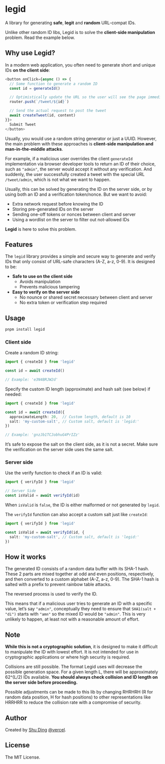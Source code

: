 # legid

A library for generating __safe__, __legit__ and __random__ URL-compat IDs.

Unlike other random ID libs, Legid is to solve the __client-side manipulation__ problem. Read the example below.

## Why use Legid?

In a modern web application, you often need to generate short and unique IDs
__on the client side__:

```typescript
<button onClick={async () => {
  // Some function to generate a random ID
  const id = generateId()

  // Optimistically update the URL so the user will see the page immediately
  router.push(`/tweet/${id}`)

  // Send the actual request to post the tweet
  await createTweet(id, content)
}}>
  Submit Tweet
</button>
```

Usually, you would use a random string generator or just a UUID. However, the
main problem with these approaches is __client-side manipulation and man-in-the-middle
attacks__.

For example, if a malicious user overrides the client `generateId` implementation
via browser developer tools to return an ID of their choice, such as `"admin"`, the server
would accept it without any verification. And suddenly, the user successfully created a tweet
with the special URL `/tweet/admin`, which is not what we want to happen.

Usually, this can be solved by generating the ID on the server side, or by using
both an ID and a verification token/nonce. But we want to avoid:

- Extra network request before knowing the ID
- Storing pre-generated IDs on the server
- Sending one-off tokens or nonces between client and server
- Using a wordlist on the server to filter out not-allowed IDs

__Legid__ is here to solve this problem.

## Features

The `legid` library provides a simple and secure way to generate and verify IDs that
only consist of URL-safe characters (A-Z, a-z, 0-9). It is designed to be:

- **Safe to use on the client side**
  - Avoids manipulation
  - Prevents malicious tampering
- **Easy to verify on the server side**
  - No nounce or shared secret necessary between client and server
  - No extra token or verification step required

## Usage

```bash
pnpm install legid
```

### Client side

Create a random ID string:

```typescript
import { createId } from 'legid'

const id = await createId()

// Example: 'e3N4BRJW2d'
```

Specify the custom ID length (approximate) and hash salt (see below) if needed:

```typescript
import { createId } from 'legid'

const id = await createId({
  approximateLength: 20,  // Custom length, default is 10
  salt: 'my-custom-salt', // Custom salt, default is 'legid:'
})

// Example: 'gnzJb1TCJobhuG4PrIZz'
```

It’s safe to expose the salt on the client side, as it is not a secret. Make
sure the verification on the server side uses the same salt.

### Server side

Use the verify function to check if an ID is valid:

```typescript
import { verifyId } from 'legid'

// Server Side
const isValid = await verifyId(id)
```

When `isValid` is `false`, the ID is either malformed or not generated by `legid`.

The `verifyId` function can also accept a custom salt just like `createId`:

```typescript
import { verifyId } from 'legid'

const isValid = await verifyId(id, {
  salt: 'my-custom-salt', // Custom salt, default is 'legid:'
})
```

## How it works

The generated ID consists of a random data buffer with its SHA-1 hash. These 2 parts
are mixed together at odd and even positions, respectively, and then converted to a custom
alphabet (A-Z, a-z, 0-9). The SHA-1 hash is salted with a prefix to prevent rainbow table attacks.

The reversed process is used to verify the ID.

This means that if a malicious user tries to generate an ID with a specific value,
let’s say `"admin"`, conceptually they need to ensure that `SHA1(salt + "di")` starts with `"amn"` so the mixed ID would be `"admin"`. This is very unlikely to happen, at least not with a reasonable amount of effort.

## Note

**While this is not a cryptographic solution**, it is designed to make it difficult
to manipulate the ID with lowest effort. It is not intended for use in
cryptographic applications or where high security is required.

Collisions are still possible. The format Legid uses will decrease the possible generation space. For a given length L, there will be approximately 62^(L/2) IDs available. __You should always check collision and ID length on the server side before proceeding.__

Possible adjustments can be made to this lib by changing RHRHRH (R for random data position, H for hash positions) to other representations like HRRHRR to reduce the collision rate with a compromise of security.

## Author

Created by [Shu Ding](https://x.com/shuding_) [@vercel](https://vercel.com).

## License

The MIT License.

